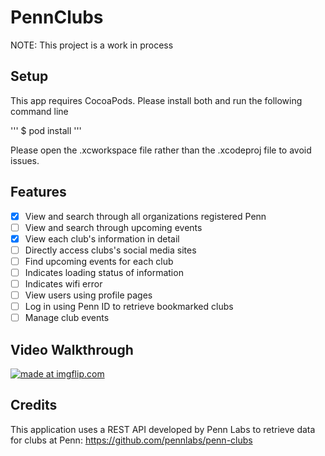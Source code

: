 # PennClubs
NOTE: This project is a work in process

## Setup
This app requires CocoaPods. Please install both and run the following command line

'''
$ pod install
'''

Please open the .xcworkspace file rather than the .xcodeproj file to avoid issues.

## Features
- [x] View and search through all organizations registered Penn
- [ ] View and search through upcoming events
- [x] View each club's information in detail
- [ ] Directly access clubs's social media sites
- [ ] Find upcoming events for each club
- [ ] Indicates loading status of information
- [ ] Indicates wifi error
- [ ] View users using profile pages
- [ ] Log in using Penn ID to retrieve bookmarked clubs
- [ ] Manage club events

## Video Walkthrough
<a href="https://imgflip.com/gif/3mweea"><img src="https://i.imgflip.com/3mweea.gif" title="made at imgflip.com"/></a>


## Credits
This application uses a REST API developed by Penn Labs to retrieve data for clubs at Penn: https://github.com/pennlabs/penn-clubs

